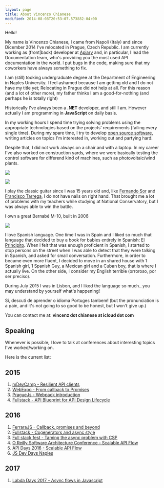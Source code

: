 ```yaml
---
layout: page
title: About Vincenzo Chianese
modified: 2014-08-08T20:53:07.573882-04:00
---
```


Hello!

My name is Vincenzo Chianese, I came from Napoli (Italy) and since Dicember 2014 I've relocated in Prague, Czech Republic.
I am currently working as (front|back) developer at [Apiary](http://apiary.io) and, in particular, I lead the Documentation team, who's providing you the most used API documentation in the world. I put bugs in the code, making sure that my coworkers have always something to fix.

I am (still) tooking undergraduate degree at the Department of Engineering in Naples University. I feel ashamed because I am getting old and I do not have my title yet; Relocating in Prague did not help at all. For this reason (and a lot of other more), my father thinks I am a good-for-nothing (and perhaps he is totally right)

Historically I've always been a **.NET** developer, and still I am. However actually I am programming in **JavaScript** on daily basis.

In my working hours I spend time trying solving problems using the appropriate technologies based on the projects' requirements (failing every single time). During my spare time, I try to develop [open source software](https://github.com/XVincentX), writing articles on topics I'm interested in, working out and partying hard.

Despite that, I did not work always on a chair and with a laptop. In my career I've also worked on construction yards, where we were basically testing the control software for differend kind of machines, such as photovoltaic/wind plants.

![](http://i.imgur.com/VrgtcKE.jpg)

![](http://i.imgur.com/BmGT3uE.jpg)

I play the classic guitar since I was 15 years old and, like [Fernando Sor](https://en.wikipedia.org/wiki/Fernando_Sor) and [Francisco Tarrega](https://en.wikipedia.org/wiki/Francisco_T%C3%A1rrega), I do not have nails on right hand. That brought me a lot of problems with my teachers while studying at National Conservatory, but I was always able to win the battle.

I own a great Bernabé M-10, built in 2006

![](http://i.imgur.com/JAyjOTu.jpg)

I love Spanish language. One time I was in Spain and I liked so much that language that decided to buy a book for babies entirely in Spanish: [El Principito](https://es.wikipedia.org/wiki/El_principito). When I felt that was enough proficient in Spanish, I started to stop persons on the street when I was able to detect that they were talking in Spanish, and asked for small conversation. Furthermore, in order to became even more fluent, I decided to move in an shared house with 1 Spanish girl, 1 Spanish Guy, a Mexican girl and a Cuban boy, that is where I actually live. On the other side, I consider my English terrible (orroroso, por ser preciso).

During July 2015 I was in Lisbon, and I liked the language so much...you may understand by yourself what's happening!

Si, descuti de aprender o idioma Portuges tambem! (but the pronunciation is a pain, and it's not going to so good to be honest, but I won't give up.)

You can contact me at: **vincenz dot chianese at icloud dot com**

## Speaking

Whenever is possible, I love to talk at conferences about interesting topics I've worked/working on.

Here is the current list:

## 2015
1. [mDevCamp - Resilient API clients](http://slideslive.com/38894088/building-resilient-api-client)
2. [WebExpo - From callback to Promises](http://slideslive.com/38894521/from-callbacks-to-promises)
3. [PragueJs - Webpack introduction](https://twitter.com/Jsconfcz/status/647106973679374336)
4. [Fullstack - API Blueprint for API Design Lifecycle](https://skillsmatter.com/skillscasts/6774-api-blueprint-for-api-design-lifecycle)

## 2016
1. [FerraraJS - Callback, promises and beyond](https://twitter.com/universaljsday/status/721279119925907456)
2. [Fullstack - Cogenerators and async style](https://skillsmatter.com/skillscasts/7904-from-callback-to-promises-and-beyond)
3. [Full stack fest - Taming the async problem with CSP](https://www.youtube.com/watch?v=r7yWWxdP_nc)
4. [O Reilly Software Architecture Conference - Scalable API Flow](https://www.youtube.com/watch?v=XjVQh2DxFbY&feature=youtu.be)
5. [API Days 2016 - Scalable API Flow](http://global.apidays.io/events/paris-2016)
6. [JS Dev Days Naples](http://napoli.devday.it/)

## 2017
1. [Labda Days 2017 - Async flows in Javascript](http://www.lambdadays.org/lambdadays2017)
